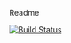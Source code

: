 Readme

[![Build Status](https://travis-ci.com/poel22/clc3-docker.svg?branch=master)](https://travis-ci.com/poel22/clc3-docker)
